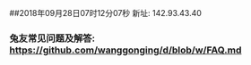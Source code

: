 ##2018年09月28日07时12分07秒 新址: 142.93.43.40
### 兔友常见问题及解答: https://github.com/wanggonging/d/blob/w/FAQ.md
